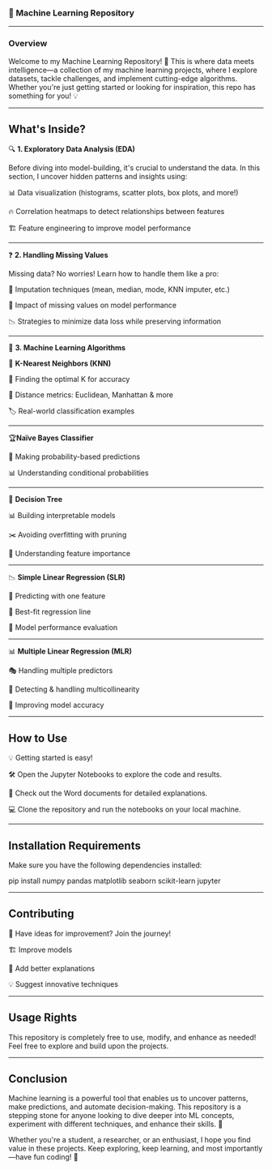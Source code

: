 ### 🚀 Machine Learning Repository

---


### Overview

Welcome to my Machine Learning Repository! 🎯 This is where data meets intelligence—a collection of my machine learning projects, where I explore datasets, tackle challenges, and implement cutting-edge algorithms. Whether you're just getting started or looking for inspiration, this repo has something for you! 💡


---


 ## What's Inside?

🔍 **1. Exploratory Data Analysis (EDA)**

  Before diving into model-building, it's crucial to understand the data. In this section, I uncover hidden patterns and insights using:

  📊 Data visualization (histograms, scatter plots, box plots, and more!)

  🔥 Correlation heatmaps to detect relationships between features

  🏗️ Feature engineering to improve model performance

---

❓ **2. Handling Missing Values**

 Missing data? No worries! Learn how to handle them like a pro:

  🔄 Imputation techniques (mean, median, mode, KNN imputer, etc.)

  🧐 Impact of missing values on model performance
 
  📉 Strategies to minimize data loss while preserving information

---

🤖 **3. Machine Learning Algorithms**



🎯 **K-Nearest Neighbors (KNN)**

📌 Finding the optimal K for accuracy

📏 Distance metrics: Euclidean, Manhattan & more

🏷️ Real-world classification examples

---

🏆**Naïve Bayes Classifier**

🎲 Making probability-based predictions

📊 Understanding conditional probabilities

---

🌳 **Decision Tree**

📊 Building interpretable models

✂️ Avoiding overfitting with pruning

🧐 Understanding feature importance

---

📉 **Simple Linear Regression (SLR)**

🔢 Predicting with one feature

📏 Best-fit regression line

🏅 Model performance evaluation

---

📊 **Multiple Linear Regression (MLR)**

🎭 Handling multiple predictors

🚨 Detecting & handling multicollinearity

🎯 Improving model accuracy

---


## How to Use

💡 Getting started is easy!

🛠️ Open the Jupyter Notebooks to explore the code and results.

📄 Check out the Word documents for detailed explanations.

💻 Clone the repository and run the notebooks on your local machine.


---

 
 ## Installation Requirements

Make sure you have the following dependencies installed:

pip install numpy pandas matplotlib seaborn scikit-learn jupyter


---


 ## Contributing

🚀 Have ideas for improvement? Join the journey!

🏗️ Improve models

📝 Add better explanations

💡 Suggest innovative techniques


---


## Usage Rights

This repository is completely free to use, modify, and enhance as needed! Feel free to explore and build upon the projects.

---


## Conclusion

Machine learning is a powerful tool that enables us to uncover patterns, make predictions, and automate decision-making. This repository is a stepping stone for anyone looking to dive deeper into ML concepts, experiment with different techniques, and enhance their skills. 🚀

Whether you're a student, a researcher, or an enthusiast, I hope you find value in these projects. Keep exploring, keep learning, and most importantly—have fun coding! 🎉

